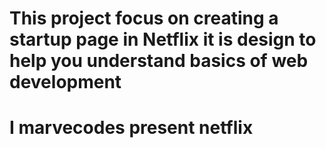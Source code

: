 <h1>This project focus on creating a startup page in Netflix it is design to help you understand basics of web development</h1>
<h1>I marvecodes present netflix</h1>
